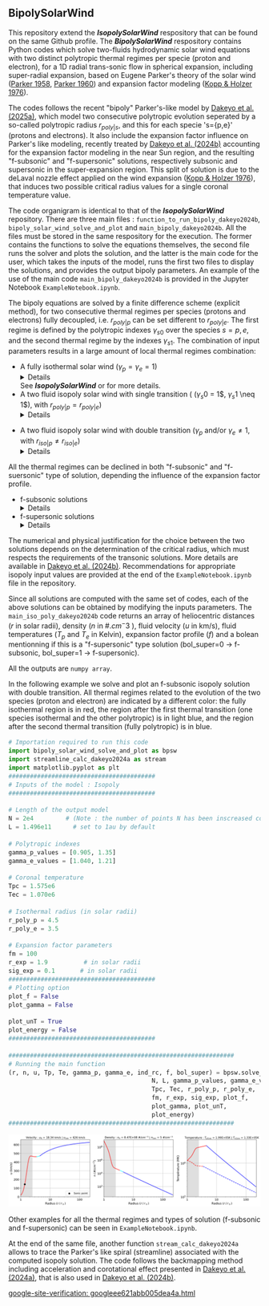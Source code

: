 ## BipolySolarWind

This repository extend the **_IsopolySolarWind_** respository that can be found on the same Github profile. 
The **_BipolySolarWind_** respository contains Python codes which solve two-fluids hydrodynamic solar wind equations with two distinct polytropic thermal regimes per specie (proton and electron), for a 1D radial trans-sonic flow in spherical expansion, including super-radial expansion, based on Eugene Parker's theory of the solar wind ([Parker 1958](https://ui.adsabs.harvard.edu/abs/1958ApJ...128..664P/abstract), [Parker 1960](https://ui.adsabs.harvard.edu/abs/1960ApJ...132..821P/abstract)) and expansion factor modeling ([Kopp & Holzer 1976](https://ui.adsabs.harvard.edu/abs/1976SoPh...49...43K/abstract)).

The codes follows the recent "bipoly" Parker's-like model by [Dakeyo et al. (2025a)](https://ui.adsabs.harvard.edu/abs/2022ApJ...940..130D/abstract), which model two consecutive polytropic evolution seperated by a so-called polytropic radius $r_{poly|s}$, and this for each specie 's={p,e}' (protons and electrons). It also include the expansion factor influence on Parker's like modeling, recently treated by [Dakeyo et al. (2024b)](https://arxiv.org/abs/2408.06155) accounting for the expansion factor modeling in the near Sun region, and the resulting "f-subsonic" and "f-supersonic" solutions, respectively subsonic and supersonic in the super-expansion region. This split of solution is due to the deLaval nozzle effect applied on the wind expansion ([Kopp & Holzer 1976](https://ui.adsabs.harvard.edu/abs/1976SoPh...49...43K/abstract)), that induces two possible critical radius values for a single coronal temperature value. 

The code organigram is identical to that of the **_IsopolySolarWind_** repository.
There are three main files : `function_to_run_bipoly_dakeyo2024b`, `bipoly_solar_wind_solve_and_plot` and `main_bipoly_dakeyo2024b`. All the files must be stored in the same respository for the execution. The former contains the functions to solve the equations themselves, the second file runs the solver and plots the solution, and the latter is the main code for the user, which takes the inputs of the model, runs the first two files to display the solutions, and provides the output bipoly parameters. An example of the use of the main code `main_bipoly_dakeyo2024b` is provided in the Jupyter Notebook `ExampleNotebook.ipynb`. 

The bipoly equations are solved by a finite difference scheme (explicit method), for two consecutive thermal regimes per species (protons and electrons) fully decoupled, i.e. $r_{poly|p}$ can be set different to $r_{poly|e}$. The first regime is defined by the polytropic indexes $\gamma_{s0}$ over the species $s = {p,e}$, and the second thermal regime by the indexes $\gamma_{s1}$.
The combination of input parameters results in a large amount of local thermal regimes combination:

* A fully isothermal solar wind ($\gamma_p =  \gamma_e = 1$) <details><p> - This follows [Parker 1958](https://ui.adsabs.harvard.edu/abs/1958ApJ...128..664P/abstract), in which the solar wind fluid is held at a fixed temperature (equivalent version also available at [https://github.com/STBadman/ParkerSolarWind](https://github.com/STBadman/ParkerSolarWind)).</p></details> See **_IsopolySolarWind_** or for more details.
* A two fluid isopoly solar wind with single transition ( ($\gamma_s0$ = 1$, $\gamma_s1$ \neq 1$),  with  $r_{poly|p} = r_{poly|e}$) <details><p> - Here, the solar wind temperature is allowed to cool with heliocentric distance, as is observed to actually occur in the solar wind (e.g. [Dakeyo et al. (2022)](https://ui.adsabs.harvard.edu/abs/2022ApJ...940..130D/abstract). 
This consists of an initial isothermal evolution (isothermal layer) up to a boundary distance called the "isothermal radius" $r_{iso}$, which can be interpreted in a first approximation as the region to which the coronal heating extends (as an abstract physical process, i.e. not related to the actual size of the corona). In the present solution case, both protons and electrons share the same transition, i.e. $r_{iso} = r_{iso|p} = r_{iso|e}$. 
For $r \gt r_{iso}$, the solar wind is constrained to follow a polytropic evolution which is initialized by the outer boundary conditions of the isothermal region. Protons and electrons can follow differentiate polytropic evolution ($\gamma_p \neq \gamma_e$ is possible). 
For most combinations of physical conditions, the trans-sonic critical point is located within the isothermal region. As long as the isothermal boundary is at sufficiently high altitude that the solar wind stays super-sonic at the transition to polytropic behavior, the solution remains on the asymptotically accelerating solution branch and a reasonable solar wind solution is obtained. The unphysical discontinuity at the regime transition can be smoothed by considering slowly varying polytropic indexes at the transition between the two regions, but this feature is not addressed here and may require in-depth work. </details></p> 
* A two fluid isopoly solar wind with double transition ($\gamma_p$ and/or $\gamma_e \neq 1$,  with  $r_{iso|p} \neq r_{iso|e}$) <details><p> - This case is closely similar to the single transition solution, at the difference that protons and electrons do not share the same isothermal radius. </details></p>

All the thermal regimes can be declined in both "f-subsonic" and "f-suersonic" type of solution, depending the influence of the expansion factor profile. 
* f-subsonic solutions <details><p> -  The f-subsonic solutions are the more commonly used in solar wind modeling and space weather. They embed relatively slowly accelerating wind, and a critical radius location between 3 and 8 $r_\odot$ for coronal temperature of the order of 0.5 - 3 MK. For this type of solution, the influence of the expansion factor is to create a deceleration region within the super-expansion region. 
* f-supersonic solutions <details><p> - The f-supersonic solutions are known, but less used in the space weather community. They induce a rapidly accelerating solar wind solution with a critical radius very close to the Sun inside the super-expansion region, ranging between 1 and $\sim$ 3 $r_\odot$, for coronal temperatures of the order of 0.5 - 3 MK.  They also induce a deceleration region, but approximately from the end of the super-expansion region to $\sim$ 8 $r_\odot$.  </details></p>

The numerical and physical justification for the choice between the two solutions depends on the determination of the critical radius, which must respects the requirements of the transonic solutions.  More details are available in [Dakeyo et al. (2024b)](https://arxiv.org/abs/2408.06155). 
Recommendations for appropriate isopoly input values are provided at the end of the `ExampleNotebook.ipynb` file in the repository.


Since all solutions are computed with the same set of codes, each of the above solutions can be obtained by modifying the inputs parameters. The `main_iso_poly_dakeyo2024b` code returns an array of heliocentric distances ($r$ in solar radii), density ($n$ in #.$cm^-3$ ), fluid velocity ($u$ in km/s), fluid temperatures ($T_p$ and $T_e$ in Kelvin), expansion factor profile ($f$) and a bolean mentionning if this is a "f-supersonic" type solution (bol_super=0 $\rightarrow$ f-subsonic, bol_super=1 $\rightarrow$ f-supersonic). 

All the outputs are `numpy array`. 

In the following example we solve and plot an f-subsonic isopoly solution with double transition. All thermal regimes related to the evolution of the two species (proton and electron) are indicated by a different color: the fully isothermal region is in red, the region after the first thermal transition (one species isothermal and the other polytropic) is in light blue, and the region after the second thermal transition (fully polytropic) is in blue. 

```python
# Importation required to run this code
import bipoly_solar_wind_solve_and_plot as bpsw
import streamline_calc_dakeyo2024a as stream 
import matplotlib.pyplot as plt
#########################################
# Inputs of the model : Isopoly 
#########################################

# Length of the output model
N = 2e4         # (Note : the number of points N has been inscreased compared to previous cases)
L = 1.496e11      # set to 1au by default

# Polytropic indexes
gamma_p_values = [0.905, 1.35] 
gamma_e_values = [1.040, 1.21]

# Coronal temperature
Tpc = 1.575e6
Tec = 1.070e6

# Isothermal radius (in solar radii)
r_poly_p = 4.5
r_poly_e = 3.5

# Expansion factor parameters
fm = 100
r_exp = 1.9          # in solar radii
sig_exp = 0.1       # in solar radii
#########################################
# Plotting option 
plot_f = False
plot_gamma = False

plot_unT = True
plot_energy = False
#########################################

###############################################################
# Running the main function
(r, n, u, Tp, Te, gamma_p, gamma_e, ind_rc, f, bol_super) = bpsw.solve_bipoly(
                                        N, L, gamma_p_values, gamma_e_values, 
                                        Tpc, Tec, r_poly_p, r_poly_e,
                                        fm, r_exp, sig_exp, plot_f, 
                                        plot_gamma, plot_unT, 
                                        plot_energy)
###############################################################
```
![image](bipoly_example.png)

Other examples for all the thermal regimes and types of solution (f-subsonic and f-supersonic) can be seen in `ExampleNotebook.ipynb`. 

At the end of the same file, another function `stream_calc_dakeyo2024a` allows to trace the Parker's like spiral (streamline) associated with the computed isopoly solution. The code follows the backmapping method including acceleration and corotational effect presented in [Dakeyo et al. (2024a)](https://ui.adsabs.harvard.edu/abs/2024A%26A...686A..12D/abstract), that is also used in [Dakeyo et al. (2024b)](https://arxiv.org/abs/2408.06155). 

[google-site-verification: googleee621abb005dea4a.html](googleee621abb005dea4a.html)





